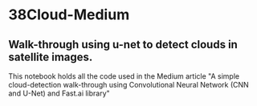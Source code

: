 # 38Cloud-Medium
## Walk-through using u-net to detect clouds in satellite images.
This notebook holds all the code used in the Medium article "A simple cloud-detection walk-through using Convolutional Neural Network (CNN and U-Net) and Fast.ai library"
 
